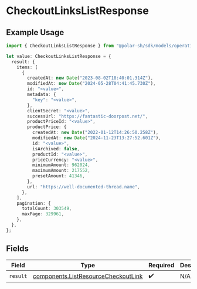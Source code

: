 # CheckoutLinksListResponse

## Example Usage

```typescript
import { CheckoutLinksListResponse } from "@polar-sh/sdk/models/operations";

let value: CheckoutLinksListResponse = {
  result: {
    items: [
      {
        createdAt: new Date("2023-08-02T18:40:01.314Z"),
        modifiedAt: new Date("2024-05-28T04:41:45.730Z"),
        id: "<value>",
        metadata: {
          "key": "<value>",
        },
        clientSecret: "<value>",
        successUrl: "https://fantastic-doorpost.net/",
        productPriceId: "<value>",
        productPrice: {
          createdAt: new Date("2022-01-12T14:26:50.258Z"),
          modifiedAt: new Date("2024-11-23T13:27:52.601Z"),
          id: "<value>",
          isArchived: false,
          productId: "<value>",
          priceCurrency: "<value>",
          minimumAmount: 962024,
          maximumAmount: 217552,
          presetAmount: 41346,
        },
        url: "https://well-documented-thread.name",
      },
    ],
    pagination: {
      totalCount: 303549,
      maxPage: 329961,
    },
  },
};
```

## Fields

| Field                                                                                      | Type                                                                                       | Required                                                                                   | Description                                                                                |
| ------------------------------------------------------------------------------------------ | ------------------------------------------------------------------------------------------ | ------------------------------------------------------------------------------------------ | ------------------------------------------------------------------------------------------ |
| `result`                                                                                   | [components.ListResourceCheckoutLink](../../models/components/listresourcecheckoutlink.md) | :heavy_check_mark:                                                                         | N/A                                                                                        |